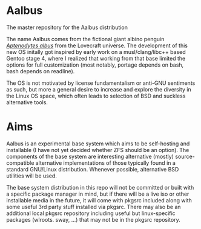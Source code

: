 # Aalbus
The master repository for the Aalbus distribution


The name Aalbus comes from the fictional giant albino penguin [*Aptenodytes albus*](https://lovecraft.fandom.com/wiki/Albino_penguin) from the Lovecraft universe.
The development of this new OS initally got inspired by early work on a musl/clang/libc++ based Gentoo stage 4, where I realized that working from that base limited the options for full customization (most notably, portage depends on bash, bash depends on readline).

The OS is not motivated by license fundamentalism or anti-GNU sentiments as such, but more a general desire to increase and explore the diversity in the Linux OS space, which often leads to selection of BSD and suckless alternative tools.


# Aims
Aalbus is an experimental base system which aims to be self-hosting and installable (I have not yet decided whether ZFS should be an option). The components of the base system are interesting alternative (mostly) source-compatible alternative implementations of those typically found in a standard GNU/Linux distribution. Whenever possible, alternative BSD utilities will be used.

The base system distribution in this repo will not be committed or built with a specific package manager in mind, but if there will be a live iso or other installable media in the future, it will come with pkgsrc included along with some useful 3rd party stuff installed via pkgsrc. There may also be an additional local pkgsrc repository including useful but linux-specific packages (wlroots. sway, ...) that may not be in the pkgsrc repository. 
